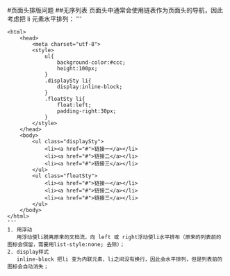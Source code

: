 #页面头排版问题
##无序列表
页面头中通常会使用链表作为页面头的导航，因此考虑把 li 元素水平排列：
   '''
   <!DOCTYPE>
    <html>
        <head>
            <meta charset="utf-8">
            <style>
                ul{
                    background-color:#ccc;
                    height:100px;
                }
                .displaySty li{
                    display:inline-block;
                }
                .floatSty li{
                    float:left;
                    padding-right:30px;
                }
            </style>
        </head>
        <body>
            <ul class="displaySty">
                <li><a href="#">链接一</a></li>
                <li><a href="#">链接二</a></li>
                <li><a href="#">链接三</a></li>
            </ul>
            <ul class="floatSty">
                <li><a href="#">链接一</a></li>
                <li><a href="#">链接二</a></li>
                <li><a href="#">链接三</a></li>
            </ul>
        </body>
    </html>
    '''
    1. 用浮动
       用浮动使li脱离原来的文档流，向 left 或 right浮动使li水平排布（原来的列表前的图标会保留，需要用list-style:none; 去除）；
    2. display样式
       inline-block 把li 变为内联元素，li之间没有换行，因此会水平排列，但是列表前的图标会自动消失；